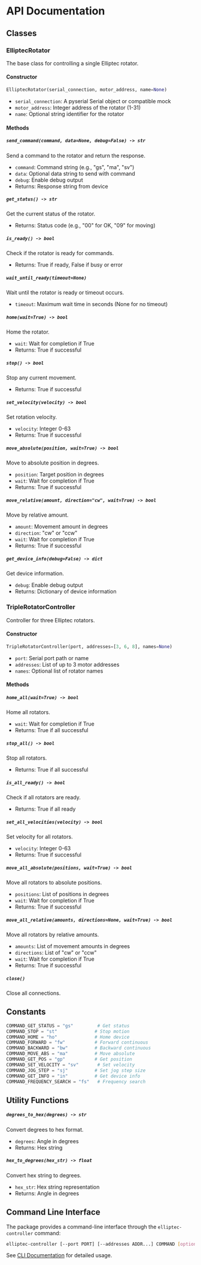 # API Documentation

## Classes

### ElliptecRotator

The base class for controlling a single Elliptec rotator.

#### Constructor

```python
ElliptecRotator(serial_connection, motor_address, name=None)
```

- `serial_connection`: A pyserial Serial object or compatible mock
- `motor_address`: Integer address of the rotator (1-31)
- `name`: Optional string identifier for the rotator

#### Methods

##### `send_command(command, data=None, debug=False) -> str`
Send a command to the rotator and return the response.

- `command`: Command string (e.g., "gs", "ma", "sv")
- `data`: Optional data string to send with command
- `debug`: Enable debug output
- Returns: Response string from device

##### `get_status() -> str`
Get the current status of the rotator.
- Returns: Status code (e.g., "00" for OK, "09" for moving)

##### `is_ready() -> bool`
Check if the rotator is ready for commands.
- Returns: True if ready, False if busy or error

##### `wait_until_ready(timeout=None)`
Wait until the rotator is ready or timeout occurs.
- `timeout`: Maximum wait time in seconds (None for no timeout)

##### `home(wait=True) -> bool`
Home the rotator.
- `wait`: Wait for completion if True
- Returns: True if successful

##### `stop() -> bool`
Stop any current movement.
- Returns: True if successful

##### `set_velocity(velocity) -> bool`
Set rotation velocity.
- `velocity`: Integer 0-63
- Returns: True if successful

##### `move_absolute(position, wait=True) -> bool`
Move to absolute position in degrees.
- `position`: Target position in degrees
- `wait`: Wait for completion if True
- Returns: True if successful

##### `move_relative(amount, direction="cw", wait=True) -> bool`
Move by relative amount.
- `amount`: Movement amount in degrees
- `direction`: "cw" or "ccw"
- `wait`: Wait for completion if True
- Returns: True if successful

##### `get_device_info(debug=False) -> dict`
Get device information.
- `debug`: Enable debug output
- Returns: Dictionary of device information

### TripleRotatorController

Controller for three Elliptec rotators.

#### Constructor

```python
TripleRotatorController(port, addresses=[3, 6, 8], names=None)
```

- `port`: Serial port path or name
- `addresses`: List of up to 3 motor addresses
- `names`: Optional list of rotator names

#### Methods

##### `home_all(wait=True) -> bool`
Home all rotators.
- `wait`: Wait for completion if True
- Returns: True if all successful

##### `stop_all() -> bool`
Stop all rotators.
- Returns: True if all successful

##### `is_all_ready() -> bool`
Check if all rotators are ready.
- Returns: True if all ready

##### `set_all_velocities(velocity) -> bool`
Set velocity for all rotators.
- `velocity`: Integer 0-63
- Returns: True if successful

##### `move_all_absolute(positions, wait=True) -> bool`
Move all rotators to absolute positions.
- `positions`: List of positions in degrees
- `wait`: Wait for completion if True
- Returns: True if successful

##### `move_all_relative(amounts, directions=None, wait=True) -> bool`
Move all rotators by relative amounts.
- `amounts`: List of movement amounts in degrees
- `directions`: List of "cw" or "ccw"
- `wait`: Wait for completion if True
- Returns: True if successful

##### `close()`
Close all connections.

## Constants

```python
COMMAND_GET_STATUS = "gs"         # Get status
COMMAND_STOP = "st"              # Stop motion
COMMAND_HOME = "ho"              # Home device
COMMAND_FORWARD = "fw"           # Forward continuous
COMMAND_BACKWARD = "bw"          # Backward continuous
COMMAND_MOVE_ABS = "ma"          # Move absolute
COMMAND_GET_POS = "gp"           # Get position
COMMAND_SET_VELOCITY = "sv"       # Set velocity
COMMAND_JOG_STEP = "sj"          # Set jog step size
COMMAND_GET_INFO = "in"          # Get device info
COMMAND_FREQUENCY_SEARCH = "fs"   # Frequency search
```

## Utility Functions

##### `degrees_to_hex(degrees) -> str`
Convert degrees to hex format.
- `degrees`: Angle in degrees
- Returns: Hex string

##### `hex_to_degrees(hex_str) -> float`
Convert hex string to degrees.
- `hex_str`: Hex string representation
- Returns: Angle in degrees

## Command Line Interface

The package provides a command-line interface through the `elliptec-controller` command:

```bash
elliptec-controller [--port PORT] [--addresses ADDR...] COMMAND [options]
```

See [CLI Documentation](cli.md) for detailed usage.